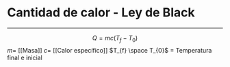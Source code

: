 # Cantidad de calor - Ley de Black
***
$$
Q=mc(T_{f}-T_{0})
$$
$m =$ [[Masa]]
$c =$ [[Calor específico]]
$T_{f} \space T_{0}$ = Temperatura final e inicial

